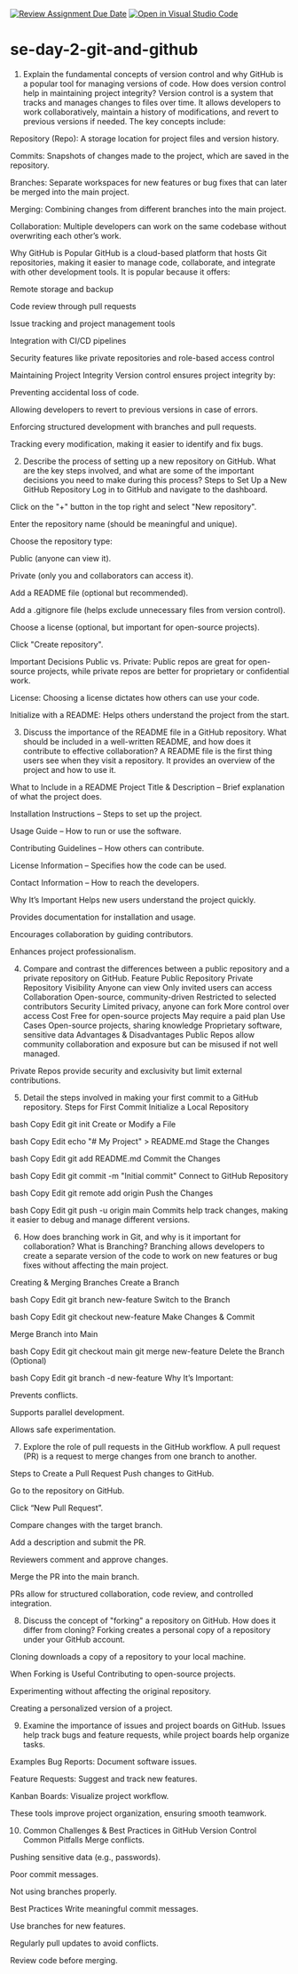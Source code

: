 [![Review Assignment Due Date](https://classroom.github.com/assets/deadline-readme-button-22041afd0340ce965d47ae6ef1cefeee28c7c493a6346c4f15d667ab976d596c.svg)](https://classroom.github.com/a/8wgCKhpZ)
[![Open in Visual Studio Code](https://classroom.github.com/assets/open-in-vscode-2e0aaae1b6195c2367325f4f02e2d04e9abb55f0b24a779b69b11b9e10269abc.svg)](https://classroom.github.com/online_ide?assignment_repo_id=18939480&assignment_repo_type=AssignmentRepo)
# se-day-2-git-and-github
1. Explain the fundamental concepts of version control and why GitHub is a popular tool for managing versions of code. How does version control help in maintaining project integrity?
Version control is a system that tracks and manages changes to files over time. It allows developers to work collaboratively, maintain a history of modifications, and revert to previous versions if needed. The key concepts include:

Repository (Repo): A storage location for project files and version history.

Commits: Snapshots of changes made to the project, which are saved in the repository.

Branches: Separate workspaces for new features or bug fixes that can later be merged into the main project.

Merging: Combining changes from different branches into the main project.

Collaboration: Multiple developers can work on the same codebase without overwriting each other’s work.

Why GitHub is Popular
GitHub is a cloud-based platform that hosts Git repositories, making it easier to manage code, collaborate, and integrate with other development tools. It is popular because it offers:

Remote storage and backup

Code review through pull requests

Issue tracking and project management tools

Integration with CI/CD pipelines

Security features like private repositories and role-based access control

Maintaining Project Integrity
Version control ensures project integrity by:

Preventing accidental loss of code.

Allowing developers to revert to previous versions in case of errors.

Enforcing structured development with branches and pull requests.

Tracking every modification, making it easier to identify and fix bugs.

2. Describe the process of setting up a new repository on GitHub. What are the key steps involved, and what are some of the important decisions you need to make during this process?
Steps to Set Up a New GitHub Repository
Log in to GitHub and navigate to the dashboard.

Click on the "+" button in the top right and select "New repository".

Enter the repository name (should be meaningful and unique).

Choose the repository type:

Public (anyone can view it).

Private (only you and collaborators can access it).

Add a README file (optional but recommended).

Add a .gitignore file (helps exclude unnecessary files from version control).

Choose a license (optional, but important for open-source projects).

Click "Create repository".

Important Decisions
Public vs. Private: Public repos are great for open-source projects, while private repos are better for proprietary or confidential work.

License: Choosing a license dictates how others can use your code.

Initialize with a README: Helps others understand the project from the start.

3. Discuss the importance of the README file in a GitHub repository. What should be included in a well-written README, and how does it contribute to effective collaboration?
A README file is the first thing users see when they visit a repository. It provides an overview of the project and how to use it.

What to Include in a README
Project Title & Description – Brief explanation of what the project does.

Installation Instructions – Steps to set up the project.

Usage Guide – How to run or use the software.

Contributing Guidelines – How others can contribute.

License Information – Specifies how the code can be used.

Contact Information – How to reach the developers.

Why It’s Important
Helps new users understand the project quickly.

Provides documentation for installation and usage.

Encourages collaboration by guiding contributors.

Enhances project professionalism.

4. Compare and contrast the differences between a public repository and a private repository on GitHub.
Feature	Public Repository	Private Repository
Visibility	Anyone can view	Only invited users can access
Collaboration	Open-source, community-driven	Restricted to selected contributors
Security	Limited privacy, anyone can fork	More control over access
Cost	Free for open-source projects	May require a paid plan
Use Cases	Open-source projects, sharing knowledge	Proprietary software, sensitive data
Advantages & Disadvantages
Public Repos allow community collaboration and exposure but can be misused if not well managed.

Private Repos provide security and exclusivity but limit external contributions.

5. Detail the steps involved in making your first commit to a GitHub repository.
Steps for First Commit
Initialize a Local Repository

bash
Copy
Edit
git init
Create or Modify a File

bash
Copy
Edit
echo "# My Project" > README.md
Stage the Changes

bash
Copy
Edit
git add README.md
Commit the Changes

bash
Copy
Edit
git commit -m "Initial commit"
Connect to GitHub Repository

bash
Copy
Edit
git remote add origin <repository-URL>
Push the Changes

bash
Copy
Edit
git push -u origin main
Commits help track changes, making it easier to debug and manage different versions.

6. How does branching work in Git, and why is it important for collaboration?
What is Branching?
Branching allows developers to create a separate version of the code to work on new features or bug fixes without affecting the main project.

Creating & Merging Branches
Create a Branch

bash
Copy
Edit
git branch new-feature
Switch to the Branch

bash
Copy
Edit
git checkout new-feature
Make Changes & Commit

Merge Branch into Main

bash
Copy
Edit
git checkout main
git merge new-feature
Delete the Branch (Optional)

bash
Copy
Edit
git branch -d new-feature
Why It’s Important:

Prevents conflicts.

Supports parallel development.

Allows safe experimentation.

7. Explore the role of pull requests in the GitHub workflow.
A pull request (PR) is a request to merge changes from one branch to another.

Steps to Create a Pull Request
Push changes to GitHub.

Go to the repository on GitHub.

Click “New Pull Request”.

Compare changes with the target branch.

Add a description and submit the PR.

Reviewers comment and approve changes.

Merge the PR into the main branch.

PRs allow for structured collaboration, code review, and controlled integration.

8. Discuss the concept of "forking" a repository on GitHub. How does it differ from cloning?
Forking creates a personal copy of a repository under your GitHub account.

Cloning downloads a copy of a repository to your local machine.

When Forking is Useful
Contributing to open-source projects.

Experimenting without affecting the original repository.

Creating a personalized version of a project.

9. Examine the importance of issues and project boards on GitHub.
Issues help track bugs and feature requests, while project boards help organize tasks.

Examples
Bug Reports: Document software issues.

Feature Requests: Suggest and track new features.

Kanban Boards: Visualize project workflow.

These tools improve project organization, ensuring smooth teamwork.

10. Common Challenges & Best Practices in GitHub Version Control
Common Pitfalls
Merge conflicts.

Pushing sensitive data (e.g., passwords).

Poor commit messages.

Not using branches properly.

Best Practices
Write meaningful commit messages.

Use branches for new features.

Regularly pull updates to avoid conflicts.

Review code before merging.
